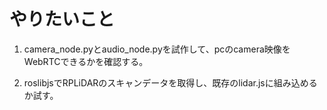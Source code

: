 # やりたいこと

1. camera_node.pyとaudio_node.pyを試作して、pcのcamera映像をWebRTCできるかを確認する。

2. roslibjsでRPLiDARのスキャンデータを取得し、既存のlidar.jsに組み込めるか試す。
